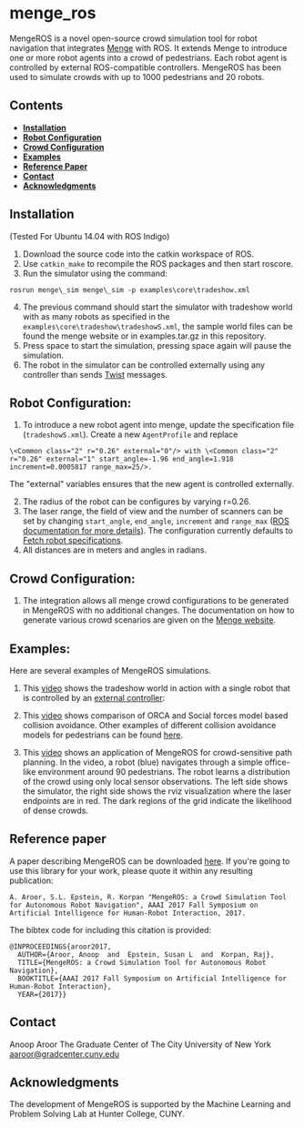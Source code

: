 # menge_ros
MengeROS is a novel open-source crowd simulation tool for robot navigation that integrates [Menge](http://gamma.cs.unc.edu/Menge/) with ROS. It extends Menge to introduce one or more robot agents into a crowd of pedestrians. Each robot agent is controlled by external ROS-compatible controllers. MengeROS has been used to simulate crowds with up to 1000 pedestrians and 20 robots.

##  Contents
* **[Installation](#installation)**
* **[Robot Configuration](#robot-configuration)**
* **[Crowd Configuration](#crowd-configuration)**
* **[Examples](#examples)**
* **[Reference Paper](#reference-paper)**
* **[Contact](#contact)**
* **[Acknowledgments](#acknowledgments)**

## Installation
(Tested For Ubuntu 14.04 with ROS Indigo)
1. Download the source code into the catkin workspace of ROS.
2. Use `catkin_make` to recompile the ROS packages and then start roscore.
3. Run the simulator using the command:
~~~
rosrun menge\_sim menge\_sim -p examples\core\tradeshow.xml
~~~
4. The previous command should start the simulator with tradeshow world with as many robots as specified in the `examples\core\tradeshow\tradeshowS.xml`, the sample world files can be found the menge website or in examples.tar.gz in this repository.
5. Press space to start the simulation, pressing space again will pause the simulation.
6. The robot in the simulator can be controlled externally using any controller than sends [Twist](http://docs.ros.org/api/geometry_msgs/html/msg/Twist.html) messages.

## Robot Configuration:
1. To introduce a new robot agent into menge, update the specification file (`tradeshowS.xml`). Create a new `AgentProfile` and 
replace
~~~
\<Common class="2" r="0.26" external="0"/> with \<Common class="2" r="0.26" external="1" start_angle=-1.96 end_angle=1.918 increment=0.0005817 range_max=25/>. 
~~~
The "external" variables ensures that the new agent is controlled externally. 

2. The radius of the robot can be configures by varying r=0.26. 
3. The laser range, the field of view and the number of scanners can be set by changing `start_angle`, `end_angle`, `increment` and `range_max` ([ROS documentation for more details](http://docs.ros.org/api/sensor_msgs/html/msg/LaserScan.html)). The configuration currently defaults to [Fetch robot specifications](http://docs.fetchrobotics.com/FetchAndFreight2016.pdf).
4. All distances are in meters and angles in radians.

## Crowd Configuration:
1. The integration allows all menge crowd configurations to be generated in MengeROS with no additional changes. The documentation on how to generate various crowd scenarios are given on the [Menge website](http://gamma.cs.unc.edu/Menge/docs/code/menge/html/).

## Examples:
Here are several examples of MengeROS simulations.  
1. This [video](https://youtu.be/Q-qEu4oBmsw) shows the tradeshow world in action with a single robot that is controlled by an [external controller](http://wiki.ros.org/teleop_twist_keyboard): 

2. This [video](https://www.youtube.com/watch?v=zIs6h3l5YgU) shows comparison of ORCA and Social forces model based collision avoidance. Other examples of different collision avoidance models for pedestrians can be found [here](http://gamma.cs.unc.edu/Menge/intro_vids.html).

3. This [video](https://www.youtube.com/watch?v=Ue1hHk6KlGg) shows an application of MengeROS for crowd-sensitive path planning. In the video, a robot (blue) navigates through a simple office-like environment around 90 pedestrians. The robot learns a distribution of the crowd using only local sensor observations. The left side shows the simulator, the right side shows the rviz visualization where the laser endpoints are in red. The dark regions of the grid indicate the likelihood of dense crowds.

## Reference paper
A paper describing MengeROS can be downloaded [here](http://www.cs.hunter.cuny.edu/~epstein/html/publications.html). If you're going to use this library for your work, please quote it within any resulting publication:
~~~
A. Aroor, S.L. Epstein, R. Korpan "MengeROS: a Crowd Simulation Tool for Autonomous Robot Navigation", AAAI 2017 Fall Symposium on Artificial Intelligence for Human-Robot Interaction, 2017.
~~~

The bibtex code for including this citation is provided:
~~~
@INPROCEEDINGS{aroor2017,
  AUTHOR={Aroor, Anoop  and  Epstein, Susan L  and  Korpan, Raj},
  TITLE={MengeROS: a Crowd Simulation Tool for Autonomous Robot Navigation},
  BOOKTITLE={AAAI 2017 Fall Symposium on Artificial Intelligence for Human-Robot Interaction},
  YEAR={2017}}
~~~

## Contact
Anoop Aroor
The Graduate Center of The City University of New York
aaroor@gradcenter.cuny.edu

## Acknowledgments
The development of MengeROS is supported by the Machine Learning and Problem Solving Lab at Hunter College, CUNY.
